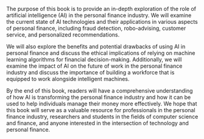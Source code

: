 
The purpose of this book is to provide an in-depth exploration of the role of artificial intelligence (AI) in the personal finance industry. We will examine the current state of AI technologies and their applications in various aspects of personal finance, including fraud detection, robo-advising, customer service, and personalized recommendations.

We will also explore the benefits and potential drawbacks of using AI in personal finance and discuss the ethical implications of relying on machine learning algorithms for financial decision-making. Additionally, we will examine the impact of AI on the future of work in the personal finance industry and discuss the importance of building a workforce that is equipped to work alongside intelligent machines.

By the end of this book, readers will have a comprehensive understanding of how AI is transforming the personal finance industry and how it can be used to help individuals manage their money more effectively. We hope that this book will serve as a valuable resource for professionals in the personal finance industry, researchers and students in the fields of computer science and finance, and anyone interested in the intersection of technology and personal finance.
